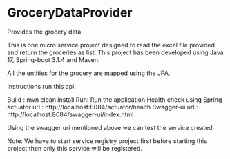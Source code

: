 # GroceryDataProvider
Provides the grocery data

This is one micro service project designed to read the excel file provided and return the groceries as list. 
This project has been developed using Java 17, Spring-boot 3.1.4 and Maven.

All the entities for the grocery are mapped using the JPA.

Instructions run this api:

Build : mvn clean install
Run: Run the application
Health check using Spring actuator url : http://localhost:8084/actuator/health
Swagger-ui url : http://localhost:8084/swagger-ui/index.html

Using the swagger uri mentioned above we can test the service created

Note: We have to start service registry project first before starting this project then only this service will be registered.
